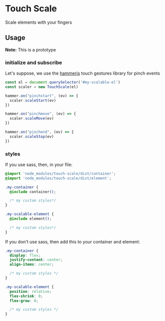 # Touch Scale
Scale elements with your fingers

## Usage
**Note:** This is a prototype

### initialize and subscribe

Let's suppose, we use the [hammerjs](https://hammerjs.github.io/) touch gestures library for pinch events

```javascript
const el = document.querySelector('#my-scalable-el')
const scaler = new TouchScale(el)

hammer.on("pinchstart", (ev) => {
  scaler.scaleStart(ev)
})

hammer.on("pinchmove", (ev) => {
  scaler.scaleMove(ev)
})

hammer.on("pinchend", (ev) => {
  scaler.scaleStop(ev)
})
```

### styles

If you use sass, then, in your file:

```css
@import 'node_modules/touch-scale/dist/container';
@import 'node_modules/touch-scale/dist/element';

.my-container {
  @include container();

  /* my custom styles*/
}

.my-scalable-element {
  @include element();

  /* my custom styles*/
}
```

If you don't use sass, then add this to your container and element:

```css
.my-container {
  display: flex;
  justify-content: center;
  align-items: center;

  /* my custom styles */  
}

.my-scalable-element {
  position: relative;
  flex-shrink: 0;
  flex-grow: 0;

  /* my custom styles */
}
```
